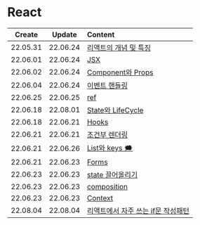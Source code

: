 # React
|Create|Update|Content|
|:-:|:-:|:--|
|22.05.31|22.06.24|[리액트의 개념 및 특징](./basic%2Cconcept.md)
|22.06.01|22.06.24|[JSX](./jsx.md)
|22.06.02|22.06.24|[Component와 Props](./component%2Cprops.md)
|22.06.04|22.06.24|[이벤트 핸들링](./HandlingEvent.md)
|22.06.25|22.06.25|[ref](./ref.md)
|22.06.18|22.08.01|[State와 LifeCycle](./state%2Clifecycle.md)
|22.06.18|22.06.21|[Hooks](./hooks.md)
|22.06.21|22.06.21|[조건부 렌더링](./conditionalRendering.md)
|22.06.21|22.06.26|[List와 keys 🗯](./List%2Ckey.md)
|22.06.21|22.06.23|[Forms](./forms.md)
|22.06.23|22.06.23|[state 끌어올리기](./liftingstate.md)
|22.06.23|22.06.23|[composition](./composition.md)
|22.06.23|22.06.23|[Context](./context.md)
|22.08.04|22.08.04|[리액트에서 자주 쓰는 if문 작성패턴](./if_inReact.md)|